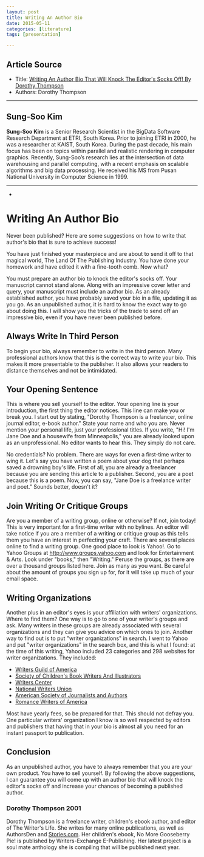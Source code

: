 ```yaml
---
layout: post
title: Writing An Author Bio
date: 2015-05-11
categories: [literature]
tags: [presentation]

---
```


## Article Source
* Title: [Writing An Author Bio That Will Knock The Editor's Socks Off!
By Dorothy Thompson](http://absolutewrite.com/freelance_writing/bio.htm)
* Authors: Dorothy Thompson

---

## Sung-Soo Kim**Sung-Soo Kim** is a Senior Research Scientist in the BigData Software Research Department at ETRI, South Korea. Prior to joining ETRI in 2000, he was a researcher at KAIST, South Korea. During the past decade, his main focus has been on topics within parallel and realistic rendering in computer graphics. Recently, Sung-Soo’s research lies at the intersection of data warehousing and parallel computing, with a recent emphasis on scalable algorithms and big data processing. He received his MS from Pusan National University in Computer Science in 1999.---
-# Writing An Author Bio 

Never been published? Here are some suggestions on how to write that author's bio that is sure to achieve success!

You have just finished your masterpiece and are about to send it off to that magical world, The Land Of The Publishing Industry. You have done your homework and have edited it with a fine-tooth comb. Now what?

You must prepare an author bio to knock the editor's socks off. Your manuscript cannot stand alone. Along with an impressive cover letter and query, your manuscript must include an author bio. As an already established author, you have probably saved your bio in a file, updating it as you go. As an unpublished author, it is hard to know the exact way to go about doing this. I will show you the tricks of the trade to send off an impressive bio, even if you have never been published before.

## Always Write In Third Person

To begin your bio, always remember to write in the third person. Many professional authors know that this is the correct way to write your bio. This makes it more presentable to the publisher. It also allows your readers to distance themselves and not be intimidated.

## Your Opening Sentence

This is where you sell yourself to the editor. Your opening line is your introduction, the first thing the editor notices. This line can make you or break you. I start out by stating, "Dorothy Thompson is a freelancer, online journal editor, e-book author." State your name and who you are. Never mention your personal life, just your professional titles. If you write, "Hi! I'm Jane Doe and a housewife from Minneapolis," you are already looked upon as an unprofessional. No editor wants to hear this. They simply do not care.

No credentials? No problem. There are ways for even a first-time writer to wing it. Let's say you have written a poem about your dog that perhaps saved a drowning boy's life. First of all, you are already a freelancer because you are sending this article to a publisher. Second, you are a poet because this is a poem. Now, you can say, "Jane Doe is a freelance writer and poet." Sounds better, doesn't it?

## Join Writing Or Critique Groups

Are you a member of a writing group, online or otherwise? If not, join today! This is very important for a first-time writer with no bylines. An editor will take notice if you are a member of a writing or critique group as this tells them you have an interest in perfecting your craft. There are several places online to find a writing group. One good place to look is Yahoo!. Go to Yahoo Groups at http://www.groups.yahoo.com and look for Entertainment & Arts. Look under "books," then "Writing." Peruse the groups, as there are over a thousand groups listed here. Join as many as you want. Be careful about the amount of groups you sign up for, for it will take up much of your email space.

## Writing Organizations

Another plus in an editor's eyes is your affiliation with writers' organizations. Where to find them? One way is to go to one of your writer's groups and ask. Many writers in these groups are already associated with several organizations and they can give you advice on which ones to join. Another way to find out is to put "writer organizations" in search. I went to Yahoo and put "writer organizations" in the search box, and this is what I found: at the time of this writing, Yahoo included 23 categories and 298 websites for writer organizations. They included:

* [Writers Guild of America](http://www.wga.org/)
* [Society of Children's Book Writers And Illustrators](http://www.scbwi.org)
* [Writers Center](http://www.writer.org/)
* [National Writers Union](http://www.nwu.org/)
* [American Society of Journalists and Authors](http://www.asja.org/)
* [Romance Writers of America](http://www.rwa.org/)

Most have yearly fees, so be prepared for that. This should not defray you. One particular writers' organization I know is so well respected by editors and publishers that having that in your bio is almost all you need for an instant passport to publication.

## Conclusion

As an unpublished author, you have to always remember that you are your own product. You have to sell yourself. By following the above suggestions, I can guarantee you will come up with an author bio that will knock the editor's socks off and increase your chances of becoming a published author.

### Dorothy Thompson 2001

Dorothy Thompson is a freelance writer, children's ebook author, and editor of The Writer's Life. She writes for many online publications, as well as AuthorsDen and [Stories.com](http://stories.com/). Her children's ebook, No More Gooseberry Pie! is published by Writers-Exchange E-Publishing. Her latest project is a soul mate anthology she is compiling that will be published next year.


